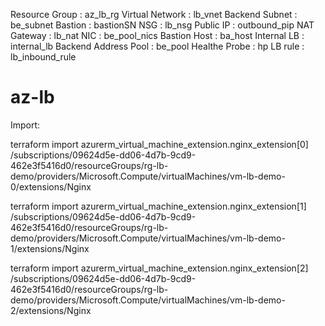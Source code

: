 Resource Group		: 		az_lb_rg
Virtual Network		:		lb_vnet
Backend Subnet 		:     		be_subnet
Bastion			:		bastionSN
NSG			:		lb_nsg
Public IP		:		outbound_pip
NAT Gateway		:		lb_nat
NIC			:		be_pool_nics
Bastion Host		:		ba_host
Internal LB		:		internal_lb
Backend Address Pool	:		be_pool
Healthe Probe		:		hp
LB rule			:		lb_inbound_rule
# az-lb

Import:

terraform import azurerm_virtual_machine_extension.nginx_extension[0] /subscriptions/09624d5e-dd06-4d7b-9cd9-462e3f5416d0/resourceGroups/rg-lb-demo/providers/Microsoft.Compute/virtualMachines/vm-lb-demo-0/extensions/Nginx

terraform import azurerm_virtual_machine_extension.nginx_extension[1] /subscriptions/09624d5e-dd06-4d7b-9cd9-462e3f5416d0/resourceGroups/rg-lb-demo/providers/Microsoft.Compute/virtualMachines/vm-lb-demo-1/extensions/Nginx

terraform import azurerm_virtual_machine_extension.nginx_extension[2] /subscriptions/09624d5e-dd06-4d7b-9cd9-462e3f5416d0/resourceGroups/rg-lb-demo/providers/Microsoft.Compute/virtualMachines/vm-lb-demo-2/extensions/Nginx
